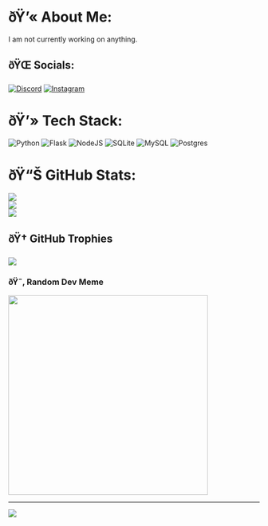 # ðŸ’« About Me:
I am not currently working on anything.<br>


## ðŸŒ Socials:
[![Discord](https://img.shields.io/badge/Discord-%237289DA.svg?logo=discord&logoColor=white)](https://discord.gg/connerwolf08) [![Instagram](https://img.shields.io/badge/Instagram-%23E4405F.svg?logo=Instagram&logoColor=white)](https://instagram.com/joseph_stan679) 

# ðŸ’» Tech Stack:
![Python](https://img.shields.io/badge/python-3670A0?style=flat&logo=python&logoColor=ffdd54) ![Flask](https://img.shields.io/badge/flask-%23000.svg?style=flat&logo=flask&logoColor=white) ![NodeJS](https://img.shields.io/badge/node.js-6DA55F?style=flat&logo=node.js&logoColor=white) ![SQLite](https://img.shields.io/badge/sqlite-%2307405e.svg?style=flat&logo=sqlite&logoColor=white) ![MySQL](https://img.shields.io/badge/mysql-%2300000f.svg?style=flat&logo=mysql&logoColor=white) ![Postgres](https://img.shields.io/badge/postgres-%23316192.svg?style=flat&logo=postgresql&logoColor=white)
# ðŸ“Š GitHub Stats:
![](https://github-readme-stats.vercel.app/api?username=Connerwolf08&theme=dark&hide_border=false&include_all_commits=true&count_private=false)<br/>
![](https://github-readme-streak-stats.herokuapp.com/?user=Connerwolf08&theme=dark&hide_border=false)<br/>
![](https://github-readme-stats.vercel.app/api/top-langs/?username=Connerwolf08&theme=dark&hide_border=false&include_all_commits=true&count_private=false&layout=compact)

## ðŸ† GitHub Trophies
![](https://github-profile-trophy.vercel.app/?username=Connerwolf08&theme=radical&no-frame=true&no-bg=false&margin-w=4)

### ðŸ˜‚ Random Dev Meme
<img src='https://randommeme-five.vercel.app/' style="height: 400px;"/>

---
[![](https://visitcount.itsvg.in/api?id=Connerwolf08&icon=7&color=6)](https://visitcount.itsvg.in)

<!-- Proudly created with GPRM ( https://gprm.itsvg.in ) -->
